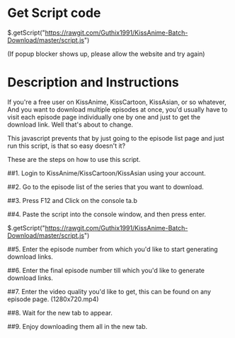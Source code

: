 Get Script code
======================

$.getScript("https://rawgit.com/Guthix1991/KissAnime-Batch-Download/master/script.js")

(If popup blocker shows up, please allow the website and try again)

Description and Instructions
======================

If you're a free user on KissAnime, KissCartoon, KissAsian, or so whatever, And you want to download multiple episodes at once, you'd usually have to visit each episode page individually one by one and just to get the download link. Well that's about to change.

This javascript prevents that by just going to the episode list page and just run this script, is that so easy doesn't it?

These are the steps on how to use this script.

##1. Login to KissAnime/KissCartoon/KissAsian using your account.

##2. Go to the episode list of the series that you want to download.

##3. Press F12 and Click on the console ta.b 

##4. Paste the script into the console window, and then press enter.

$.getScript("https://rawgit.com/Guthix1991/KissAnime-Batch-Download/master/script.js")

##5. Enter the episode number from which you'd like to start generating download links.

##6. Enter the final episode number till which you'd like to generate download links.

##7. Enter the video quality you'd like to get, this can be found on any episode page. (1280x720.mp4)  

##8. Wait for the new tab to appear.

##9. Enjoy downloading them all in the new tab.
